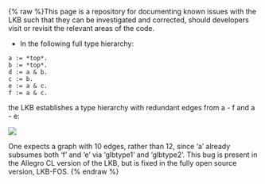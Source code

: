 {% raw %}This page is a repository for documenting known issues with the LKB such
that they can be investigated and corrected, should developers visit or
revisit the relevant areas of the code.

- In the following full type hierarchy:

<!-- -->


    a := *top*.
    b := *top*.
    d := a & b.
    c := b.
    e := a & c.
    f := a & c.

the LKB establishes a type hierarchy with redundant edges from a - f and
a - e:

![](http://www.computational-semantics.com/webshare/inv-3-hierarchy-lkb.png)

One expects a graph with 10 edges, rather than 12, since ‘a’ already
subsumes both ‘f’ and ‘e’ via ‘glbtype1’ and ‘glbtype2’. This bug is
present in the Allegro CL version of the LKB, but is fixed in the fully
open source version, LKB-FOS.
<update date omitted for speed>{% endraw %}
